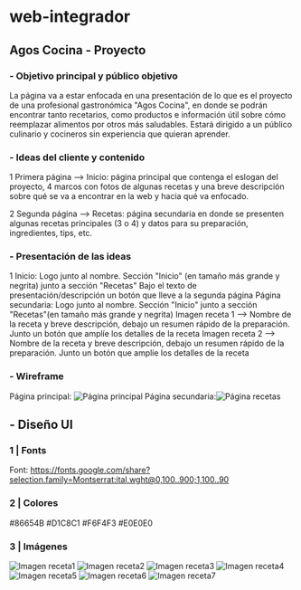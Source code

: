 # web-integrador

## Agos Cocina - Proyecto

### - Objetivo principal y público objetivo
 La página va a estar enfocada en una presentación de lo que es el proyecto de una profesional gastronómica "Agos Cocina", en donde se podrán encontrar tanto recetarios, como productos e información útil sobre cómo reemplazar alimentos por otros más saludables. Estará dirigido a un público culinario y cocineros sin experiencia que quieran aprender.

### - Ideas del cliente y contenido 
 1 Primera página --> Inicio: página principal que contenga el eslogan del proyecto, 4 marcos con fotos de algunas recetas y una breve descripción sobre qué se va a encontrar en la web y hacia qué va enfocado.

 2 Segunda página --> Recetas: página secundaria en donde se presenten algunas recetas principales (3 o 4) y datos para su preparación, ingredientes, tips, etc.

### - Presentación de las ideas

 1 Inicio: Logo junto al nombre.
Sección "Inicio" (en tamaño más grande y negrita) junto a sección "Recetas"
Bajo el texto de presentación/descripción un botón que lleve a la segunda página
Página secundaria: Logo junto al nombre.
Sección "Inicio" junto a sección "Recetas"(en tamaño más grande y negrita)
Imagen receta 1 --> Nombre de la receta y breve descripción, debajo un resumen rápido de la preparación. Junto un botón que amplíe los detalles de la receta
Imagen receta 2 --> Nombre de la receta y breve descripción, debajo un resumen rápido de la preparación. Junto un botón que amplíe los detalles de la receta

### - Wireframe
 Página principal: ![Página principal](./wireframe/Página%201.png)
 Página secundaria:![Página recetas](./wireframe/Página%202.png)

## - Diseño UI

### 1 | Fonts

Font: https://fonts.google.com/share?selection.family=Montserrat:ital,wght@0,100..900;1,100..90

### 2 | Colores

#86654B
#D1C8C1
#F6F4F3
#E0E0E0

### 3 | Imágenes    

![Imagen receta1](./img/imagen1.jpg)
![Imagen receta2](./img/imagen2.jpg)
![Imagen receta3](./img/imagen3.jpg)
![Imagen receta4](./img/imagen4.jpg)
![Imagen receta5](./img/imagen5.jpg)
![Imagen receta6](./img/imagen6.jpg)
![Imagen receta7](./img/imagen7.jpg)
